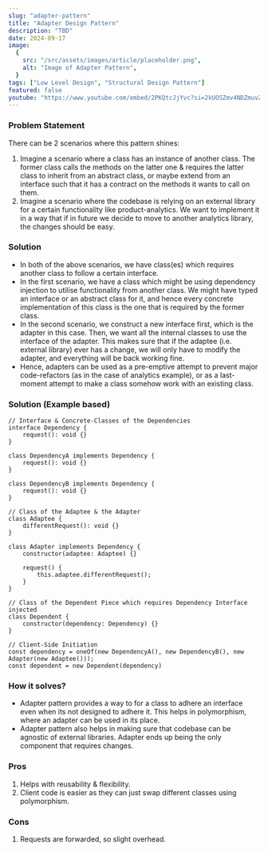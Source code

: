 ```yaml
---
slug: "adapter-pattern"
title: "Adapter Design Pattern"
description: "TBD"
date: 2024-09-17
image:
  {
    src: "/src/assets/images/article/placeholder.png",
    alt: "Image of Adapter Pattern",
  }
tags: ["Low Level Design", "Structural Design Pattern"]
featured: false
youtube: "https://www.youtube.com/embed/2PKQtcJjYvc?si=2kUOSZmv4NDZmuvZ"
---
```


### Problem Statement

There can be 2 scenarios where this pattern shines:

1. Imagine a scenario where a class has an instance of another class. The former class calls the methods on the latter one & requires the latter class to inherit from an abstract class, or maybe extend from an interface such that it has a contract on the methods it wants to call on them.
2. Imagine a scenario where the codebase is relying on an external library for a certain functionality like product-analytics. We want to implement it in a way that if in future we decide to move to another analytics library, the changes should be easy.

### Solution

- In both of the above scenarios, we have class(es) which requires another class to follow a certain interface.
- In the first scenario, we have a class which might be using dependency injection to utilise functionality from another class. We might have typed an interface or an abstract class for it, and hence every concrete implementation of this class is the one that is required by the former class.
- In the second scenario, we construct a new interface first, which is the adapter in this case. Then, we want all the internal classes to use the interface of the adapter. This makes sure that if the adaptee (i.e. external library) ever has a change, we will only have to modify the adapter, and everything will be back working fine.
- Hence, adapters can be used as a pre-emptive attempt to prevent major code-refactors (as in the case of analytics example), or as a last-moment attempt to make a class somehow work with an existing class.

### Solution (Example based)

```tsx
// Interface & Concrete-Classes of the Dependencies
interface Dependency {
	request(): void {}
}

class DependencyA implements Dependency {
	request(): void {}
}

class DependencyB implements Dependency {
	request(): void {}
}

// Class of the Adaptee & the Adapter
class Adaptee {
	differentRequest(): void {}
}

class Adapter implements Dependency {
	constructor(adaptee: Adaptee) {}

	request() {
		this.adaptee.differentRequest();
	}
}

// Class of the Dependent Piece which requires Dependency Interface injected
class Dependent {
	constructor(dependency: Dependency) {}
}

// Client-Side Initiation
const dependency = oneOf(new DependencyA(), new DependencyB(), new Adapter(new Adaptee()));
const dependent = new Dependent(dependency)
```

### How it solves?

- Adapter pattern provides a way to for a class to adhere an interface even when its not designed to adhere it. This helps in polymorphism, where an adapter can be used in its place.
- Adapter pattern also helps in making sure that codebase can be agnostic of external libraries. Adapter ends up being the only component that requires changes.

### Pros

1. Helps with reusability & flexibility.
2. Client code is easier as they can just swap different classes using polymorphism.

### Cons

1. Requests are forwarded, so slight overhead.
